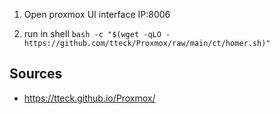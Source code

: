 1) Open proxmox UI interface IP:8006

2) run in shell 
`bash -c "$(wget -qLO - https://github.com/tteck/Proxmox/raw/main/ct/homer.sh)"`

## Sources
 - https://tteck.github.io/Proxmox/